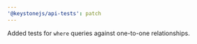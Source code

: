 ```yaml
---
'@keystonejs/api-tests': patch
---
```


Added tests for `where` queries against one-to-one relationships.
